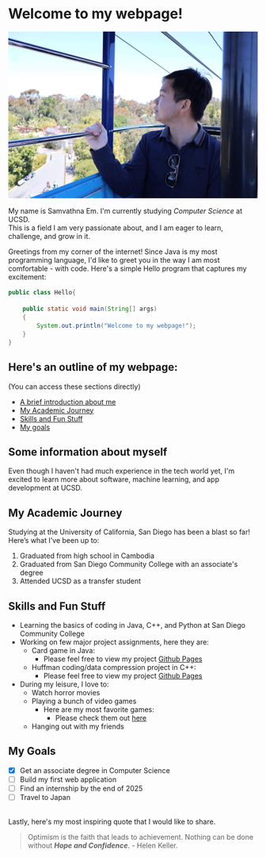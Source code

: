 # Welcome to my webpage!

![Image](images/mypicture.JPG)

My name is Samvathna Em. I'm currently studying _Computer Science_ at UCSD. <br>
This is a field I am very passionate about, and I am eager to learn, challenge, and grow in it.<br>

Greetings from my corner of the internet! Since Java is my most programming language, I'd like to greet you in the way I am most comfortable - with code. Here's a simple Hello program that captures my excitement:

```java
public class Hello{

    public static void main(String[] args)
    {
        System.out.println("Welcome to my webpage!");
    }
}
```
## Here's an outline of my webpage: <br>
(You can access these sections directly)<br>
- [A brief introduction about me](#some-information-about-myself)
- [My Academic Journey](#my-academic-journey)
- [Skills and Fun Stuff](#skills-and-fun-stuff)
- [My goals](#my-goals)

## Some information about myself

Even though I haven't had much experience in the tech world yet, I'm excited to learn more about software, machine learning, and app development at UCSD.


## My Academic Journey

Studying at the University of California, San Diego has been a blast so far! <br>
Here’s what I’ve been up to:<br>
1. Graduated from high school in Cambodia
2. Graduated from San Diego Community College with an associate's degree
3. Attended UCSD as a transfer student


## Skills and Fun Stuff
- Learning the basics of coding in Java, C++, and Python at San Diego Community College
- Working on few major project assignments, here they are:
  + Card game in Java: 
    * Please feel free to view my project [Github Pages](https://github.com/SamvathnaEm/CSE282Project)
  + Huffman coding/data compression project in C++: 
    * Please feel free to view my project [Github Pages](https://github.com/SamvathnaEm/CSE100Project1)
- During my leisure, I love to:
  + Watch horror movies
  + Playing a bunch of video games
    * Here are my most favorite games: 
      * Please check them out [here](favoritegames.md)
  + Hanging out with my friends 


## My Goals
- [x] Get an associate degree in Computer Science
- [ ] Build my first web application
- [ ] Find an internship by the end of 2025
- [ ] Travel to Japan

<br>
Lastly, here's my most inspiring quote that I would like to share.

> Optimism is the faith that leads to achievement. Nothing can be done without _**Hope and Confidence**_. - Helen Keller. 





